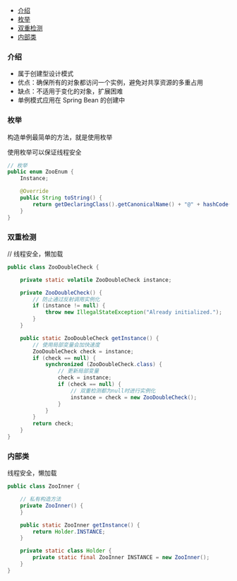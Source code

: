 - [介绍](#%E4%BB%8B%E7%BB%8D)
- [枚举](#%E6%9E%9A%E4%B8%BE)
- [双重检测](#%E5%8F%8C%E9%87%8D%E6%A3%80%E6%B5%8B)
- [内部类](#%E5%86%85%E9%83%A8%E7%B1%BB)
### 介绍
- 属于创建型设计模式
- 优点：确保所有的对象都访问一个实例，避免对共享资源的多重占用
- 缺点：不适用于变化的对象，扩展困难
- 单例模式应用在 Spring Bean 的创建中

### 枚举
构造单例最简单的方法，就是使用枚举

使用枚举可以保证线程安全
```java
// 枚举
public enum ZooEnum {
    Instance;

    @Override
    public String toString() {
        return getDeclaringClass().getCanonicalName() + "@" + hashCode();
    }
}
```

### 双重检测
// 线程安全，懒加载
```java
public class ZooDoubleCheck {

    private static volatile ZooDoubleCheck instance;

    private ZooDoubleCheck() {
        // 防止通过反射调用实例化
        if (instance != null) {
            throw new IllegalStateException("Already initialized.");
        }
    }

    public static ZooDoubleCheck getInstance() {
        // 使用局部变量会加快速度
        ZooDoubleCheck check = instance;
        if (check == null) {
            synchronized (ZooDoubleCheck.class) {
                // 更新局部变量
                check = instance;
                if (check == null) {
                    // 双重检测都为null时进行实例化
                    instance = check = new ZooDoubleCheck();
                }
            }
        }
        return check;
    }
}
```

### 内部类
线程安全，懒加载
```java
public class ZooInner {

    // 私有构造方法
    private ZooInner() {
    }

    public static ZooInner getInstance() {
        return Holder.INSTANCE;
    }

    private static class Holder {
        private static final ZooInner INSTANCE = new ZooInner();
    }
}
```



